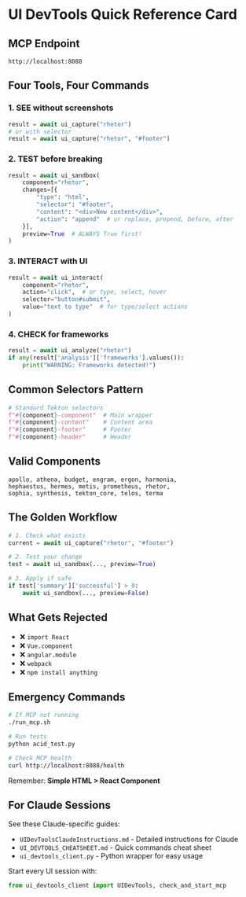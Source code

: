 # UI DevTools Quick Reference Card

## MCP Endpoint
```
http://localhost:8088
```

## Four Tools, Four Commands

### 1. SEE without screenshots
```python
result = await ui_capture("rhetor")
# or with selector
result = await ui_capture("rhetor", "#footer")
```

### 2. TEST before breaking
```python
result = await ui_sandbox(
    component="rhetor",
    changes=[{
        "type": "html",
        "selector": "#footer",
        "content": "<div>New content</div>",
        "action": "append"  # or replace, prepend, before, after
    }],
    preview=True  # ALWAYS True first!
)
```

### 3. INTERACT with UI
```python
result = await ui_interact(
    component="rhetor",
    action="click",  # or type, select, hover
    selector="button#submit",
    value="text to type"  # for type/select actions
)
```

### 4. CHECK for frameworks
```python
result = await ui_analyze("rhetor")
if any(result['analysis']['frameworks'].values()):
    print("WARNING: Frameworks detected!")
```

## Common Selectors Pattern
```python
# Standard Tekton selectors
f"#{component}-component"  # Main wrapper
f"#{component}-content"    # Content area  
f"#{component}-footer"     # Footer
f"#{component}-header"     # Header
```

## Valid Components
```
apollo, athena, budget, engram, ergon, harmonia, 
hephaestus, hermes, metis, prometheus, rhetor, 
sophia, synthesis, tekton_core, telos, terma
```

## The Golden Workflow
```python
# 1. Check what exists
current = await ui_capture("rhetor", "#footer")

# 2. Test your change
test = await ui_sandbox(..., preview=True)

# 3. Apply if safe
if test['summary']['successful'] > 0:
    await ui_sandbox(..., preview=False)
```

## What Gets Rejected
- ❌ `import React`
- ❌ `Vue.component`
- ❌ `angular.module`
- ❌ `webpack`
- ❌ `npm install anything`

## Emergency Commands
```bash
# If MCP not running
./run_mcp.sh

# Run tests
python acid_test.py

# Check MCP health
curl http://localhost:8088/health
```

Remember: **Simple HTML > React Component**

## For Claude Sessions

See these Claude-specific guides:
- `UIDevToolsClaudeInstructions.md` - Detailed instructions for Claude
- `UI_DEVTOOLS_CHEATSHEET.md` - Quick commands cheat sheet
- `ui_devtools_client.py` - Python wrapper for easy usage

Start every UI session with:
```python
from ui_devtools_client import UIDevTools, check_and_start_mcp
```